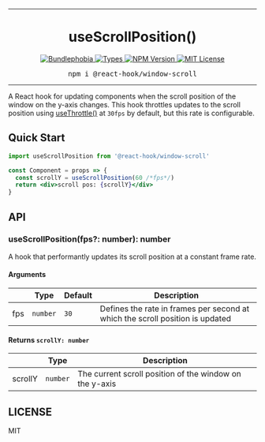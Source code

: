 <hr>
<div align="center">
  <h1 align="center">
    useScrollPosition()
  </h1>
</div>

<p align="center">
  <a href="https://bundlephobia.com/result?p=@react-hook/window-scroll">
    <img alt="Bundlephobia" src="https://img.shields.io/bundlephobia/minzip/@react-hook/window-scroll?style=for-the-badge&labelColor=24292e">
  </a>
  <a aria-label="Types" href="https://www.npmjs.com/package/@react-hook/window-scroll">
    <img alt="Types" src="https://img.shields.io/npm/types/@react-hook/window-scroll?style=for-the-badge&labelColor=24292e">
  </a>
  <a aria-label="NPM version" href="https://www.npmjs.com/package/@react-hook/window-scroll">
    <img alt="NPM Version" src="https://img.shields.io/npm/v/@react-hook/window-scroll?style=for-the-badge&labelColor=24292e">
  </a>
  <a aria-label="License" href="https://jaredlunde.mit-license.org/">
    <img alt="MIT License" src="https://img.shields.io/npm/l/@react-hook/window-scroll?style=for-the-badge&labelColor=24292e">
  </a>
</p>

<pre align="center">npm i @react-hook/window-scroll</pre>
<hr>

A React hook for updating components when the scroll position of the window on the y-axis changes.
This hook throttles updates to the scroll position using [useThrottle()](https://github.com/jaredLunde/react-hook/tree/master/packages/throttle)
at `30fps` by default, but this rate is configurable.

## Quick Start

```jsx harmony
import useScrollPosition from '@react-hook/window-scroll'

const Component = props => {
  const scrollY = useScrollPosition(60 /*fps*/)
  return <div>scroll pos: {scrollY}</div>
}
```

## API

### useScrollPosition(fps?: number): number

A hook that performantly updates its scroll position at a constant frame rate.

#### Arguments

|     | Type     | Default | Description                                                                   |
| --- | -------- | ------- | ----------------------------------------------------------------------------- |
| fps | `number` | `30`    | Defines the rate in frames per second at which the scroll position is updated |

#### Returns `scrollY: number`

|         | Type     | Description                                             |
| ------- | -------- | ------------------------------------------------------- |
| scrollY | `number` | The current scroll position of the window on the y-axis |

## LICENSE

MIT
